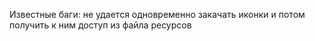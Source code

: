 Известные баги: не удается одновременно закачать иконки и потом получить к ним доступ из файла ресурсов